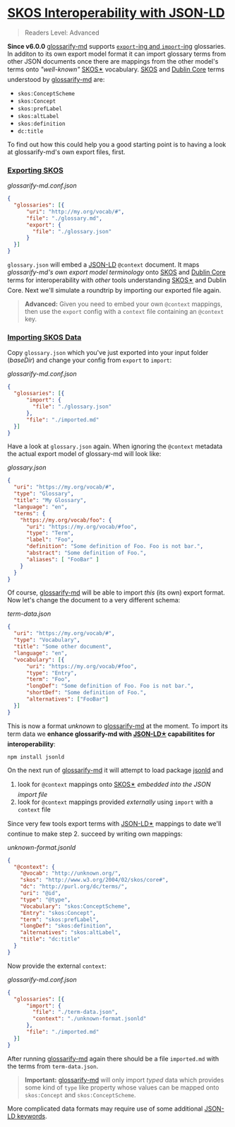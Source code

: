 # [SKOS Interoperability with JSON-LD](#skos-interoperability-with-json-ld)

> Readers Level: Advanced

[glossarify-md]: https://github.com/about-code/glossarify-md

[doc-export-import]: ../README.md#structured-export-and-import

[headingidalgorithm]: ../README.md#headingidalgorithm

[SKOS]: http://w3.org/skos/

[DC]: http://purl.org/dc/terms/

[LD]: https://www.w3.org/standards/semanticweb/ontology

[JSON-LD]: https://json-ld.org

[JSON-LD Spec]: https://www.w3.org/TR/json-ld/

[jsonld]: https://npmjs.com/package/jsonld

[vocabularies]: https://www.w3.org/standards/semanticweb/ontology

[OWL]: https://www.w3.org/TR/2012/REC-owl2-overview-20121211/

**Since v6.0.0** [glossarify-md] supports [`export`-ing and `import`-ing][doc-export-import] glossaries. In additon to its own export model format it can import glossary terms from other JSON documents once there are mappings from the other model's terms onto *"well-known"* [SKOS🟉][1] vocabulary. [SKOS] and [Dublin Core][DC] terms understood by [glossarify-md] are:

*   `skos:ConceptScheme`
*   `skos:Concept`
*   `skos:prefLabel`
*   `skos:altLabel`
*   `skos:definition`
*   `dc:title`

To find out how this could help you a good starting point is to having a look at glossarify-md's own export files, first.

### [Exporting SKOS](#exporting-skos)

*glossarify-md.conf.json*

```json
{
  "glossaries": [{
      "uri": "http://my.org/vocab/#",
      "file": "./glossary.md",
      "export": {
        "file": "./glossary.json"
      }
  }]
}
```

`glossary.json` will embed a [JSON-LD] `@context` document. It maps *glossarify-md's own export model terminology* onto [SKOS] and [Dublin Core][DC] terms for interoperability with *other* tools understanding [SKOS🟉][1] and Dublin Core. Next we'll simulate a roundtrip by importing our exported file again.

> **Advanced:** Given you need to embed your own `@context` mappings, then use the `export` config with a `context` file containing an `@context` key.

### [Importing SKOS Data](#importing-skos-data)

Copy `glossary.json` which you've just exported into your input folder (*baseDir*) and change your config from `export` to `import`:

*glossarify-md.conf.json*

```json
{
  "glossaries": [{
      "import": {
        "file": "./glossary.json"
      },
      "file": "./imported.md"
  }]
}
```

Have a look at `glossary.json` again. When ignoring the `@context` metadata the actual export model of glossary-md will look like:

*glossary.json*

```json
{
  "uri": "https://my.org/vocab/#",
  "type": "Glossary",
  "title": "My Glossary",
  "language": "en",
  "terms": {
    "https://my.org/vocab/foo": {
      "uri": "https://my.org/vocab/#foo",
      "type": "Term",
      "label": "Foo",
      "definition": "Some definition of Foo. Foo is not bar.",
      "abstract": "Some definition of Foo.",
      "aliases": [ "FooBar" ]
    }
  }
}
```

Of course, [glossarify-md] will be able to import *this* (its own) export format. Now let's change the document to a very different schema:

*term-data.json*

```json
{
  "uri": "https://my.org/vocab/#",
  "type": "Vocabulary",
  "title": "Some other document",
  "language": "en",
  "vocabulary": [{
      "uri": "https://my.org/vocab/#foo",
      "type": "Entry",
      "term": "Foo",
      "longDef": "Some definition of Foo. Foo is not bar.",
      "shortDef": "Some definition of Foo.",
      "alternatives": ["FooBar"]
  }]
}
```

This is now a format *unknown* to [glossarify-md] at the moment. To import its term data we **enhance glossarify-md with [JSON-LD🟉][2] capabilitites for interoperability**:

    npm install jsonld

On the next run of [glossarify-md] it will attempt to load package [jsonld] and

1.  look for `@context` mappings onto [SKOS🟉][1] *embedded into the JSON import file*
2.  look for `@context` mappings provided *externally* using `import` with a `context` file

Since very few tools export terms with [JSON-LD🟉][2] mappings to date we'll continue to make step 2. succeed by writing own mappings:

*unknown-format.jsonld*

```json
{
  "@context": {
    "@vocab": "http://unknown.org/",
    "skos": "http://www.w3.org/2004/02/skos/core#",
    "dc": "http://purl.org/dc/terms/",
    "uri": "@id",
    "type": "@type",
    "Vocabulary": "skos:ConceptScheme",
    "Entry": "skos:Concept",
    "term": "skos:prefLabel",
    "longDef": "skos:definition",
    "alternatives": "skos:altLabel",
    "title": "dc:title"
  }
}
```

Now provide the external `context`:

*glossarify-md.conf.json*

```json
{
  "glossaries": [{
      "import": {
        "file": "./term-data.json",
        "context": "./unknown-format.jsonld"
      },
      "file": "./imported.md"
  }]
}
```

After running [glossarify-md] again there should be a file `imported.md` with the terms from `term-data.json`.

> **Important:** [glossarify-md] will only import *typed* data which provides some kind of `type` like property whose values can be mapped onto `skos:Concept` and `skos:ConceptScheme`.

More complicated data formats may require use of some additional [JSON-LD keywords][JSON-LD Spec].

[1]: ./glossary.md#skos "With SKOS the World Wide Web Consortium (W3C) has standardized a (meta-)vocabulary which is suited and intended for modeling Simple Knowledge Organization Systems such as Glossaries, Thesauri, Taxonomies or Word Nets."

[2]: ./glossary.md#json-ld "JSON-LD is a standardized JSON document format for mapping system-specific terms of a JSON-based data format to well-know terms from public vocabularies."
